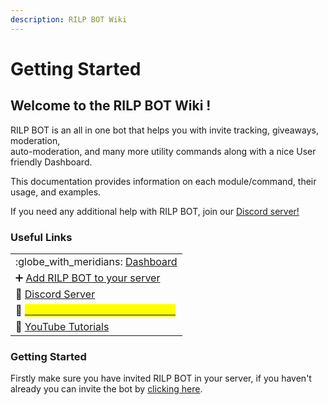 ```yaml
---
description: RILP BOT Wiki
---
```


# Getting Started

## Welcome to the RILP BOT Wiki !

RILP BOT is an all in one bot that helps you with invite tracking, giveaways, moderation, \
auto-moderation, and many more utility commands along with a nice User friendly Dashboard.

This documentation provides information on each module/command, their usage, and examples.

If you need any additional help with RILP BOT, join our [Discord server!](https://rilp-bot.tech/support)

### Useful Links

|                                                                                                                                         |
| --------------------------------------------------------------------------------------------------------------------------------------- |
| :globe\_with\_meridians: [Dashboard](https://rilp-bot.tech)                                                                             |
| ➕ [Add RILP BOT to your server](https://rilp-bot.tech/invite)                                                                           |
| 🤝 [Discord Server](https://rilp-bot.tech/support)                                                                                      |
| 👑 [<mark style="color:yellow;">Subscribe to RILP BOT Premium</mark>](https://rilp-bot.tech/premium)<mark style="color:yellow;"></mark> |
| 🔗 [YouTube Tutorials](https://youtube.com/playlist?list=PLcVFK36D5C4UsVEzHTRRFZkftdJ1c\_R9O)                                           |

### Getting Started

Firstly make sure you have invited RILP BOT in your server, if you haven't already you can invite the bot by [clicking here](https://rilp-bot.tech/invite).
